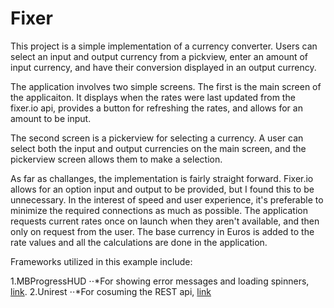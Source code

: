 # Fixer


This project is a simple implementation of a currency converter. Users can select an input and output currency from a pickview, enter an amount of input currency, and have their conversion displayed in an output currency.

The application involves two simple screens. The first is the main screen of the applicaiton. It displays when the rates were last updated from the fixer.io api, provides a button for refreshing the rates, and allows for an amount to be input.

The second screen is a pickerview for selecting a currency. A user can select both the input and output currencies on the main screen, and the pickerview screen allows them to make a selection.

As far as challanges, the implementation is fairly straight forward. Fixer.io allows for an option input and output to be provided, but I found this to be unnecessary. In the interest of speed and user experience, it's preferable to minimize the required connections as much as possible. The application requests current rates once on launch when they aren't available, and then only on request from the user. The base currency in Euros is added to the rate values and all the calculations are done in the application.

Frameworks utilized in this example include:


1.MBProgressHUD
⋅⋅*For showing error messages and loading spinners, [link](https://github.com/jdg/MBProgressHUD).
2.Unirest
⋅⋅*For cosuming the REST api, [link](https://unirest.io)

